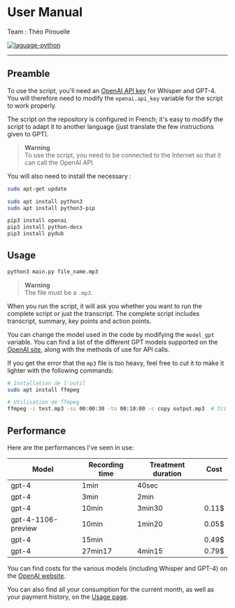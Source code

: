 # User Manual

Team : Théo Pirouelle

<a href="https://www.python.org/">
  <img src="https://img.shields.io/badge/language-python-blue?style=flat-square" alt="laguage-python" />
</a>

---

## Preamble

To use the script, you'll need an [OpenAI API key](https://platform.openai.com/account/api-keys) for Whisper and GPT-4.
You will therefore need to modify the `openai.api_key` variable for the script to work properly.

The script on the repository is configured in French; it's easy to modify the script to adapt it to another language (just translate the few instructions given to GPT).

> **Warning**<br>
> To use the script, you need to be connected to the Internet so that it can call the OpenAI API.

You will also need to install the necessary :
```bash
sudo apt-get update

sudo apt install python3
sudo apt install python3-pip

pip3 install openai
pip3 install python-docx
pip3 install pydub
```

## Usage

```bash
python3 main.py file_name.mp3
```

> **Warning**<br>
> The file must be a `.mp3`.

When you run the script, it will ask you whether you want to run the complete script or just the transcript.
The complete script includes transcript, summary, key points and action points.

You can change the model used in the code by modifying the `model_gpt` variable. You can find a list of the different GPT models supported on the [OpenAI site](https://platform.openai.com/docs/guides/function-calling), along with the methods of use for API calls.


If you get the error that the `mp3` file is too heavy, feel free to cut it to make it lighter with the following commands:

```bash
# Installation de l'outil
sudo apt install ffmpeg

# Utilisation de ffmpeg
ffmpeg -i test.mp3 -ss 00:00:30 -to 00:10:00 -c copy output.mp3  # Ici de 30 secondes à 10 minutes
```

## Performance

Here are the performances I've seen in use:

| Model | Recording time | Treatment duration | Cost |
| --- | --- | --- | --- |
| gpt-4 | 1min | 40sec |  |
| gpt-4 | 3min | 2min |  |
| gpt-4 | 10min | 3min30 | 0.11$ |
| gpt-4-1106-preview | 10min | 1min20 | 0.05$ |
| gpt-4 | 15min |  | 0.49$ |
| gpt-4 | 27min17 | 4min15 | 0.79$ |

You can find costs for the various models (including Whisper and GPT-4) on the [OpenAI website](https://openai.com/pricing).

You can also find all your consumption for the current month, as well as your payment history, on the [Usage page](https://platform.openai.com/usage).
